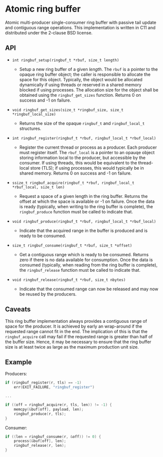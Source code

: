 # Atomic ring buffer

Atomic multi-producer single-consumer ring buffer with passive tail update
and contiguous range operations.  This implementation is written in C11 and
distributed under the 2-clause BSD license.

## API

* `int ringbuf_setup(ringbuf_t *rbuf, size_t length)`
  * Setup a new ring buffer of a given _length_.  The `rbuf` is a pointer
  to the opaque ring buffer object; the caller is responsible to allocate
  the space for this object.  Typically, the object would be allocated
  dynamically if using threads or reserved in a shared memory blocked if
  using processes.  The allocation size for the object shall be obtained
  using the `ringbuf_get_sizes` function.  Returns 0 on success and -1
  on failure.

* `void ringbuf_get_sizes(size_t *ringbuf_size, size_t *ringbuf_local_size)`
  * Returns the size of the opaque `ringbuf_t` and `ringbuf_local_t` structures.

* `int ringbuf_register(ringbuf_t *rbuf, ringbuf_local_t *rbuf_local)`
  * Register the current thread or process as a producer.  Each producer
  must register itself.  The `rbuf_local` is a pointer to an opauqe object
  storing information local to the producer, but accessible by the consumer.
  If using threads, this would be equivalent to the thread-local store (TLS);
  if using processes, this would typically be in shared memory.  Returns 0
  on success and -1 on failure.

* `ssize_t ringbuf_acquire(ringbuf_t *rbuf, ringbuf_local_t *rbuf_local, size_t len)`
  * Request a space of a given length in the ring buffer.  Returns the
  offset at which the space is available or -1 on failure.  Once the data
  is ready (typically, when writing to the ring buffer is complete), the
  `ringbuf_produce` function must be called to indicate that.

* `void ringbuf_produce(ringbuf_t *rbuf, ringbuf_local_t *rbuf_local)`
  * Indicate that the acquired range in the buffer is produced and is ready
  to be consumed.

* `size_t ringbuf_consume(ringbuf_t *rbuf, size_t *offset)`
  * Get a contiguous range which is ready to be consumed.  Returns zero
  if there is no data available for consumption.  Once the data is
  consumed (typically, when reading from the ring buffer is complete),
  the `ringbuf_release` function must be called to indicate that.

* `void ringbuf_release(ringbuf_t *rbuf, size_t nbytes)`
  * Indicate that the consumed range can now be released and may now be
  reused by the producers.

## Caveats

This ring buffer implementation always provides a contiguous range of
space for the producer.  It is achieved by early an wrap-around if the
requested range cannot fit in the end.  The implication of this is that
the `ringbuf_acquire` call may fail if the requested range is greater
than half of the buffer size.  Hence, it may be necessary to ensure that
the ring buffer size is at least twice as large as the maximum production
unit size.

## Example

Producers:
```c
if (ringbuf_register(r, tls) == -1)
	err(EXIT_FAILURE, "ringbuf_register")

...

if ((off = ringbuf_acquire(r, tls, len)) != -1) {
	memcpy(&buf[off], payload, len);
	ringbuf_produce(r, tls);
}
```

Consumer:
```c
if ((len = ringbuf_consume(r, &off)) != 0) {
	process(&buf[off], len);
	ringbuf_release(r, len);
}
```

